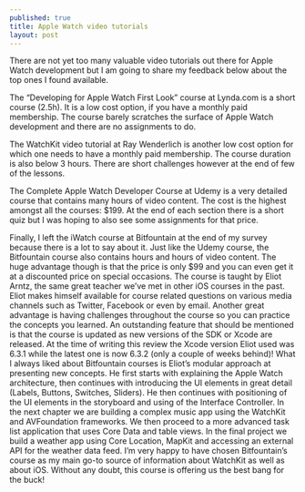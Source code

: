 ```yaml
---
published: true
title: Apple Watch video tutorials
layout: post
---
```

There are not yet too many valuable video tutorials out there for Apple Watch development but I am going to share my feedback below about the top ones I found available. 

The “Developing for Apple Watch First Look” course at Lynda.com is a short course (2.5h). It is a low cost option, if you have a monthly paid membership. The course barely scratches the surface of Apple Watch development and there are no assignments to do. 

The WatchKit video tutorial at Ray Wenderlich is another low cost option for which one needs to have a monthly paid membership. The course duration is also below 3 hours. There are short challenges however at the end of few of the lessons. 

The Complete Apple Watch Developer Course at Udemy is a very detailed course that contains many hours of video content. The cost is the highest amongst all the courses: $199. At the end of each section there is a short quiz but I was hoping to also see some assignments for that price.

Finally, I left the iWatch course at Bitfountain at the end of my survey because there is a lot to say about it. Just like the Udemy course, the Bitfountain course also contains hours and hours of video content. The huge advantage though is that the price is only $99 and you can even get it at a discounted price on special occasions. The course is taught by Eliot Arntz, the same great teacher we’ve met in other iOS courses in the past. Eliot makes himself available for course related questions on various media channels such as Twitter, Facebook or even by email. Another great advantage is having challenges throughout the course so you can practice the concepts you learned. An outstanding feature that should be mentioned is that the course is updated as new versions of the SDK or Xcode are released. At the time of writing this review the Xcode version Eliot used was 6.3.1 while the latest one is now 6.3.2 (only a couple of weeks behind)! What I always liked about Bitfountain courses is Eliot’s modular approach at presenting new concepts. He first starts with explaining the Apple Watch architecture, then continues with introducing the UI elements in great detail (Labels, Buttons, Switches, Sliders). He then continues with positioning of the UI elements in the storyboard and using of the Interface Controller. In the next chapter we are building a complex music app using the WatchKit and AVFoundation frameworks. We then proceed to a more advanced task list application that uses Core Data and table views. In the final project we build a weather app using Core Location, MapKit and accessing an external API for the weather data feed. I’m very happy to have chosen Bitfountain’s course as my main go-to source of information about WatchKit as well as about iOS. Without any doubt, this course is offering us the best bang for the buck!